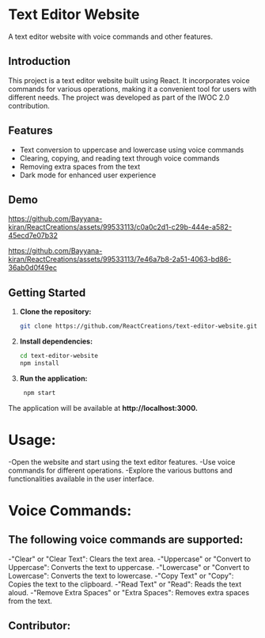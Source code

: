 # Text Editor Website

A text editor website with voice commands and other features.


## Introduction

This project is a text editor website built using React. It incorporates voice commands for various operations, making it a convenient tool for users with different needs. The project was developed as part of the IWOC 2.0 contribution.

## Features

- Text conversion to uppercase and lowercase using voice commands
- Clearing, copying, and reading text through voice commands
- Removing extra spaces from the text
- Dark mode for enhanced user experience

## Demo


https://github.com/Bayyana-kiran/ReactCreations/assets/99533113/c0a0c2d1-c29b-444e-a582-45ecd7e07b32



https://github.com/Bayyana-kiran/ReactCreations/assets/99533113/7e46a7b8-2a51-4063-bd86-36ab0d0f49ec



## Getting Started

1. **Clone the repository:**

   ```bash
   git clone https://github.com/ReactCreations/text-editor-website.git

2. **Install dependencies:**
     ```bash
     cd text-editor-website
     npm install
     ```

3. **Run the application:**
    ```bash
     npm start
     ```
The application will be available at **http://localhost:3000.**

# **Usage:**

-Open the website and start using the text editor features.
-Use voice commands for different operations.
-Explore the various buttons and functionalities available in the user interface.

# **Voice Commands**:

## The following voice commands are supported:

-"Clear" or "Clear Text": Clears the text area.
-"Uppercase" or "Convert to Uppercase": Converts the text to uppercase.
-"Lowercase" or "Convert to Lowercase": Converts the text to lowercase.
-"Copy Text" or "Copy": Copies the text to the clipboard.
-"Read Text" or "Read": Reads the text aloud.
-"Remove Extra Spaces" or "Extra Spaces": Removes extra spaces from the text.

## Contributor:


    
    

    
    
